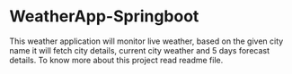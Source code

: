 # WeatherApp-Springboot
This weather application will monitor live weather, based on the given city name it will fetch city details, current city weather and 5 days forecast details. To know more about this project read readme file.
